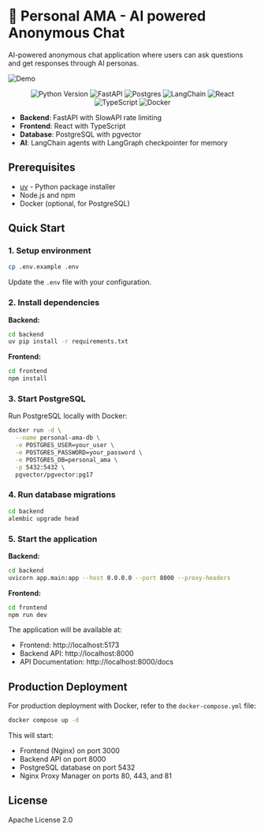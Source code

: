 # 💬 Personal AMA - AI powered Anonymous Chat

AI-powered anonymous chat application where users can ask questions and get responses through AI personas.

![Demo](https://github.com/user-attachments/assets/253d77e0-1d1a-4721-81c9-4def477b41c2)

<p align="center">
    <img src="https://img.shields.io/badge/Python-3776AB?style=for-the-badge&logo=python&logoColor=white" alt="Python Version">
    <img src="https://img.shields.io/badge/FastAPI-009688?style=for-the-badge&logo=fastapi&logoColor=white" alt="FastAPI">
    <img src="https://img.shields.io/badge/PostgreSQL-316192?style=for-the-badge&logo=postgresql&logoColor=white" alt="Postgres">
    <img src="https://img.shields.io/badge/🦜_LangChain-121212?style=for-the-badge" alt="LangChain">
    <img src="https://img.shields.io/badge/React-20232A?style=for-the-badge&logo=react&logoColor=61DAFB" alt="React">
    <img src="https://img.shields.io/badge/TypeScript-007ACC?style=for-the-badge&logo=typescript&logoColor=white" alt="TypeScript">
    <img src="https://img.shields.io/badge/Docker-2496ED?style=for-the-badge&logo=docker&logoColor=white" alt="Docker">
</p>

- **Backend**: FastAPI with SlowAPI rate limiting
- **Frontend**: React with TypeScript
- **Database**: PostgreSQL with pgvector
- **AI**: LangChain agents with LangGraph checkpointer for memory

## Prerequisites

- [uv](https://github.com/astral-sh/uv) - Python package installer
- Node.js and npm
- Docker (optional, for PostgreSQL)

## Quick Start

### 1. Setup environment

```bash
cp .env.example .env
```

Update the `.env` file with your configuration.

### 2. Install dependencies

**Backend:**
```bash
cd backend
uv pip install -r requirements.txt
```

**Frontend:**
```bash
cd frontend
npm install
```

### 3. Start PostgreSQL

Run PostgreSQL locally with Docker:
```bash
docker run -d \
  --name personal-ama-db \
  -e POSTGRES_USER=your_user \
  -e POSTGRES_PASSWORD=your_password \
  -e POSTGRES_DB=personal_ama \
  -p 5432:5432 \
  pgvector/pgvector:pg17
```

### 4. Run database migrations

```bash
cd backend
alembic upgrade head
```

### 5. Start the application

**Backend:**
```bash
cd backend
uvicorn app.main:app --host 0.0.0.0 --port 8000 --proxy-headers
```

**Frontend:**
```bash
cd frontend
npm run dev
```

The application will be available at:
- Frontend: http://localhost:5173
- Backend API: http://localhost:8000
- API Documentation: http://localhost:8000/docs

## Production Deployment

For production deployment with Docker, refer to the `docker-compose.yml` file:

```bash
docker compose up -d
```

This will start:
- Frontend (Nginx) on port 3000
- Backend API on port 8000
- PostgreSQL database on port 5432
- Nginx Proxy Manager on ports 80, 443, and 81

## License

Apache License 2.0
